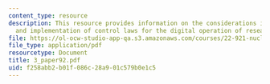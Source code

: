 ```yaml
---
content_type: resource
description: This resource provides information on the considerations in the design
  and implementation of control laws for the digital operation of research reactors.
file: https://ol-ocw-studio-app-qa.s3.amazonaws.com/courses/22-921-nuclear-power-plant-dynamics-and-control-january-iap-2006/f258abb2b01f086c28a901c579b0e1c5_3_paper92.pdf
file_type: application/pdf
resourcetype: Document
title: 3_paper92.pdf
uid: f258abb2-b01f-086c-28a9-01c579b0e1c5
---
```

